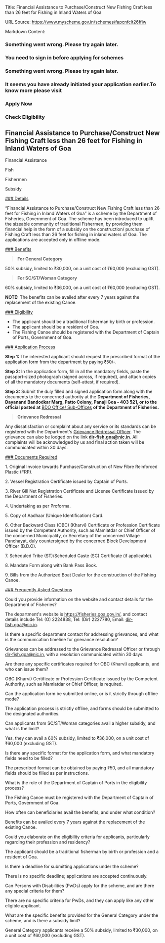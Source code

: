 Title: Financial Assistance to Purchase/Construct New Fishing Craft less than 26 feet for Fishing in Inland Waters of Goa

URL Source: https://www.myscheme.gov.in/schemes/fapcnfclt26ffiw

Markdown Content:
### Something went wrong. Please try again later.

### 

### You need to sign in before applying for schemes

### Something went wrong. Please try again later.

### It seems you have already initiated your application earlier.To know more please visit

### Apply Now

### Check Eligibility

Financial Assistance to Purchase/Construct New Fishing Craft less than 26 feet for Fishing in Inland Waters of Goa
------------------------------------------------------------------------------------------------------------------

Financial Assistance

Fish

Fishermen

Subsidy

[### Details](https://www.myscheme.gov.in/schemes/fapcnfclt26ffiw#details)

“Financial Assistance to Purchase/Construct New Fishing Craft less than 26 feet for Fishing in Inland Waters of Goa” is a scheme by the Department of Fisheries, Government of Goa. The scheme has been introduced to uplift the sizeable community of traditional Fishermen, by providing them financial help in the form of a subsidy on the construction/ purchase of Fishing Craft less than 26 feet for fishing in inland waters of Goa. The applications are accepted only in offline mode.

[### Benefits](https://www.myscheme.gov.in/schemes/fapcnfclt26ffiw#benefits)

> **For General Category**

50% subsidy, limited to ₹30,000, on a unit cost of ₹60,000 (excluding GST).

> **For SC/ST/Woman Category**

60% subsidy, limited to ₹36,000, on a unit cost of ₹60,000 (excluding GST).

**NOTE:** The benefits can be availed after every 7 years against the replacement of the existing Canoe.

[### Eligibility](https://www.myscheme.gov.in/schemes/fapcnfclt26ffiw#eligibility)

*   The applicant should be a traditional fisherman by birth or profession.
*   The applicant should be a resident of Goa.
*   The Fishing Canoe should be registered with the Department of Captain of Ports, Government of Goa.

[### Application Process](https://www.myscheme.gov.in/schemes/fapcnfclt26ffiw#application-process)

**Step 1:** The interested applicant should request the prescribed format of the application form from the department by paying ₹50/-.

**Step 2:** In the application form, fill in all the mandatory fields, paste the passport-sized photograph (signed across, if required), and attach copies of all the mandatory documents (self-attest, if required).

**Step 3:** Submit the duly filled and signed application form along with the documents to the concerned authority at the **Department of Fisheries, Dayanand Bandodkar Marg, Patto Colony, Panaji Goa - 403 521, or to the official posted at** [BDO Office/ Sub-Offices](https://fisheries.goa.gov.in/contact-us-2/#) **of the Department of Fisheries.**

> **Grievance Redressal**

Any dissatisfaction or complaint about any service or its standards can be registered with the Department's [Grievance Redressal Officer](https://fisheries.goa.gov.in/contact-us-2/#). The grievance can also be lodged on the link **dir-fish.goa@nic.in**. All complaints will be acknowledged by us and final action taken will be communicated within 30 days.

[### Documents Required](https://www.myscheme.gov.in/schemes/fapcnfclt26ffiw#documents-required)

1\. Original Invoice towards Purchase/Construction of New Fibre Reinforced Plastic (FRP).

2\. Vessel Registration Certificate issued by Captain of Ports.

3\. River Gill Net Registration Certificate and License Certificate issued by the Department of Fisheries.

4\. Undertaking as per Proforma.

5\. Copy of Aadhaar (Unique Identification) Card.

6\. Other Backward Class (OBC) (Kharvi) Certificate or Profession Certificate issued by the Competent Authority, such as Mamlatdar or Chief Officer of the concerned Municipality, or Secretary of the concerned Village Panchayat, duly countersigned by the concerned Block Development Officer (B.D.O).

7\. Scheduled Tribe (ST)/Scheduled Caste (SC) Certificate (if applicable).

8\. Mandate Form along with Bank Pass Book.

9\. Bills from the Authorized Boat Dealer for the construction of the Fishing Canoe.

[### Frequently Asked Questions](https://www.myscheme.gov.in/schemes/fapcnfclt26ffiw#faqs)

Could you provide information on the website and contact details for the Department of Fisheries?

The department's website is https://fisheries.goa.gov.in/, and contact details include Tel: (O) 2224838, Tel: (Dir) 2227780, Email: dir-fish.goa@nic.in.

Is there a specific department contact for addressing grievances, and what is the communication timeline for grievance resolution?

Grievances can be addressed to the Grievance Redressal Officer or through dir-fish.goa@nic.in, with a resolution communicated within 30 days.

Are there any specific certificates required for OBC (Kharvi) applicants, and who can issue them?

OBC (Kharvi) Certificate or Profession Certificate issued by the Competent Authority, such as Mamlatdar or Chief Officer, is required.

Can the application form be submitted online, or is it strictly through offline mode?

The application process is strictly offline, and forms should be submitted to the designated authorities.

Can applicants from SC/ST/Woman categories avail a higher subsidy, and what is the limit?

Yes, they can avail a 60% subsidy, limited to ₹36,000, on a unit cost of ₹60,000 (excluding GST).

Is there any specific format for the application form, and what mandatory fields need to be filled?

The prescribed format can be obtained by paying ₹50, and all mandatory fields should be filled as per instructions.

What is the role of the Department of Captain of Ports in the eligibility process?

The Fishing Canoe must be registered with the Department of Captain of Ports, Government of Goa.

How often can beneficiaries avail the benefits, and under what condition?

Benefits can be availed every 7 years against the replacement of the existing Canoe.

Could you elaborate on the eligibility criteria for applicants, particularly regarding their profession and residency?

The applicant should be a traditional fisherman by birth or profession and a resident of Goa.

Is there a deadline for submitting applications under the scheme?

There is no specific deadline; applications are accepted continuously.

Can Persons with Disabilities (PwDs) apply for the scheme, and are there any special criteria for them?

There are no specific criteria for PwDs, and they can apply like any other eligible applicant.

What are the specific benefits provided for the General Category under the scheme, and is there a subsidy limit?

General Category applicants receive a 50% subsidy, limited to ₹30,000, on a unit cost of ₹60,000 (excluding GST).

